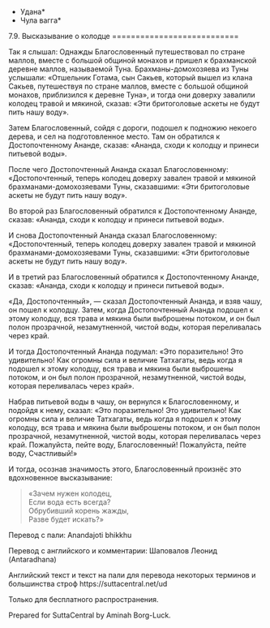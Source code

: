 * Удана*
* Чула вагга*

7\.9\. Высказывание о колодце
\=\=\=\=\=\=\=\=\=\=\=\=\=\=\=\=\=\=\=\=\=\=\=\=\=\=\=

Так я слышал: Однажды Благословенный путешествовал по стране маллов, вместе с большой общиной монахов и пришел к брахманской деревне маллов, называемой Туна\. Брахманы\-домохозяева из Туны услышали: «Отшельник Готама, сын Сакьев, который вышел из клана Сакьев, путешествуя по стране маллов, вместе с большой общиной монахов, приблизился к деревне Туна», и тогда они доверху завалили колодец травой и мякиной, сказав: «Эти бритоголовые аскеты не будут пить нашу воду»\.

Затем Благословенный, сойдя с дороги, подошел к подножию некоего дерева, и сел на подготовленное место\. Там он обратился к Достопочтенному Ананде, сказав: «Ананда, сходи к колодцу и принеси питьевой воды»\.

После чего Достопочтенный Ананда сказал Благословенному: «Достопочтенный, теперь колодец доверху завален травой и мякиной брахманами\-домохозяевами Туны, сказавшими: «Эти бритоголовые аскеты не будут пить нашу воду»\.

Во второй раз Благословенный обратился к Достопочтенному Ананде, сказав: «Ананда, сходи к колодцу и принеси питьевой воды»\.

И снова Достопочтенный Ананда сказал Благословенному: «Достопочтенный, теперь колодец доверху завален травой и мякиной брахманами\-домохозяевами Туны, сказавшими: «Эти бритоголовые аскеты не будут пить нашу воду»\.

И в третий раз Благословенный обратился к Достопочтенному Ананде, сказав: «Ананда, сходи к колодцу и принеси питьевой воды»\.

«Да, Достопочтенный», — сказал Достопочтенный Ананда, и взяв чашу, он пошел к колодцу\. Затем, когда Достопочтенный Ананда подошел к этому колодцу, вся трава и мякина были выброшены потоком, и он был полон прозрачной, незамутненной, чистой воды, которая переливалась через край\.

И тогда Достопочтенный Ананда подумал: «Это поразительно\! Это удивительно\! Как огромны сила и величие Татхагаты, ведь когда я подошел к этому колодцу, вся трава и мякина были выброшены потоком, и он был полон прозрачной, незамутненной, чистой воды, которая переливалась через край»\.

Набрав питьевой воды в чашу, он вернулся к Благословенному, и подойдя к нему, сказал: «Это поразительно\! Это удивительно\! Как огромны сила и величие Татхагаты, ведь когда я подошел к этому колодцу, вся трава и мякина были выброшены потоком, и он был полон прозрачной, незамутненной, чистой воды, которая переливалась через край\. Пожалуйста, пейте воду, Благословенный\! Пожалуйста, пейте воду, Счастливый\!»

И тогда, осознав значимость этого, Благословенный произнёс это вдохновенное высказывание:

> «Зачем нужен колодец,  
> Если вода есть всегда?  
> Обрубивший корень жажды,  
> Разве будет искать?»

Перевод с пали: Anandajoti bhikkhu

Перевод с английского и комментарии: Шаповалов Леонид \(Antaradhana\)

Английский текст и текст на пали для перевода некоторых терминов и большинства строф https://suttacentral\.net/ud

  

Только для бесплатного распространения\.

  

Prepared for SuttaCentral by Aminah Borg\-Luck\.